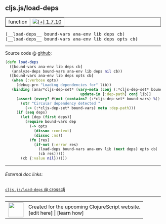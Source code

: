 ## cljs.js/load-deps



 <table border="1">
<tr>
<td>function</td>
<td><a href="https://github.com/cljsinfo/cljs-api-docs/tree/1.7.10"><img valign="middle" alt="[+] 1.7.10" title="Added in 1.7.10" src="https://img.shields.io/badge/+-1.7.10-lightgrey.svg"></a> </td>
</tr>
</table>


 <samp>
(__load-deps__ bound-vars ana-env lib deps cb)<br>
</samp>
 <samp>
(__load-deps__ bound-vars ana-env lib deps opts cb)<br>
</samp>

---







Source code @ [github](https://github.com/clojure/clojurescript/blob/r1.7.10/src/main/cljs/cljs/js.cljs#L236-L257):

```clj
(defn load-deps
  ([bound-vars ana-env lib deps cb]
   (analyze-deps bound-vars ana-env lib deps nil cb))
  ([bound-vars ana-env lib deps opts cb]
   (when (:verbose opts)
     (debug-prn "Loading dependencies for" lib))
   (binding [ana/*cljs-dep-set* (vary-meta (conj (:*cljs-dep-set* bound-vars) lib)
                                  update-in [:dep-path] conj lib)]
     (assert (every? #(not (contains? (:*cljs-dep-set* bound-vars) %)) deps)
       (str "Circular dependency detected "
         (-> (:*cljs-dep-set* bound-vars) meta :dep-path)))
     (if (seq deps)
       (let [dep (first deps)]
         (require bound-vars dep
           (-> opts
             (dissoc :context)
             (dissoc :ns))
           (fn [res]
             (if-not (:error res)
               (load-deps bound-vars ana-env lib (next deps) opts cb)
               (cb res)))))
       (cb {:value nil})))))
```

<!--
Repo - tag - source tree - lines:

 <pre>
clojurescript @ r1.7.10
└── src
    └── main
        └── cljs
            └── cljs
                └── <ins>[js.cljs:236-257](https://github.com/clojure/clojurescript/blob/r1.7.10/src/main/cljs/cljs/js.cljs#L236-L257)</ins>
</pre>

-->

---



###### External doc links:

[`cljs.js/load-deps` @ crossclj](http://crossclj.info/fun/cljs.js.cljs/load-deps.html)<br>

---

 <table>
<tr><td>
<img valign="middle" align="right" width="48px" src="http://i.imgur.com/Hi20huC.png">
</td><td>
Created for the upcoming ClojureScript website.<br>
[edit here] | [learn how]
</td></tr></table>

[edit here]:https://github.com/cljsinfo/cljs-api-docs/blob/master/cljsdoc/cljs.js/load-deps.cljsdoc
[learn how]:https://github.com/cljsinfo/cljs-api-docs/wiki/cljsdoc-files

<!--

This information was too distracting to show to readers, but I'll leave it
commented here since it is helpful to:

- pretty-print the data used to generate this document
- and show how to retrieve that data



The API data for this symbol:

```clj
{:ns "cljs.js",
 :name "load-deps",
 :type "function",
 :signature ["[bound-vars ana-env lib deps cb]"
             "[bound-vars ana-env lib deps opts cb]"],
 :source {:code "(defn load-deps\n  ([bound-vars ana-env lib deps cb]\n   (analyze-deps bound-vars ana-env lib deps nil cb))\n  ([bound-vars ana-env lib deps opts cb]\n   (when (:verbose opts)\n     (debug-prn \"Loading dependencies for\" lib))\n   (binding [ana/*cljs-dep-set* (vary-meta (conj (:*cljs-dep-set* bound-vars) lib)\n                                  update-in [:dep-path] conj lib)]\n     (assert (every? #(not (contains? (:*cljs-dep-set* bound-vars) %)) deps)\n       (str \"Circular dependency detected \"\n         (-> (:*cljs-dep-set* bound-vars) meta :dep-path)))\n     (if (seq deps)\n       (let [dep (first deps)]\n         (require bound-vars dep\n           (-> opts\n             (dissoc :context)\n             (dissoc :ns))\n           (fn [res]\n             (if-not (:error res)\n               (load-deps bound-vars ana-env lib (next deps) opts cb)\n               (cb res)))))\n       (cb {:value nil})))))",
          :title "Source code",
          :repo "clojurescript",
          :tag "r1.7.10",
          :filename "src/main/cljs/cljs/js.cljs",
          :lines [236 257]},
 :full-name "cljs.js/load-deps",
 :full-name-encode "cljs.js/load-deps",
 :history [["+" "1.7.10"]]}

```

Retrieve the API data for this symbol:

```clj
;; from Clojure REPL
(require '[clojure.edn :as edn])
(-> (slurp "https://raw.githubusercontent.com/cljsinfo/cljs-api-docs/catalog/cljs-api.edn")
    (edn/read-string)
    (get-in [:symbols "cljs.js/load-deps"]))
```

-->
